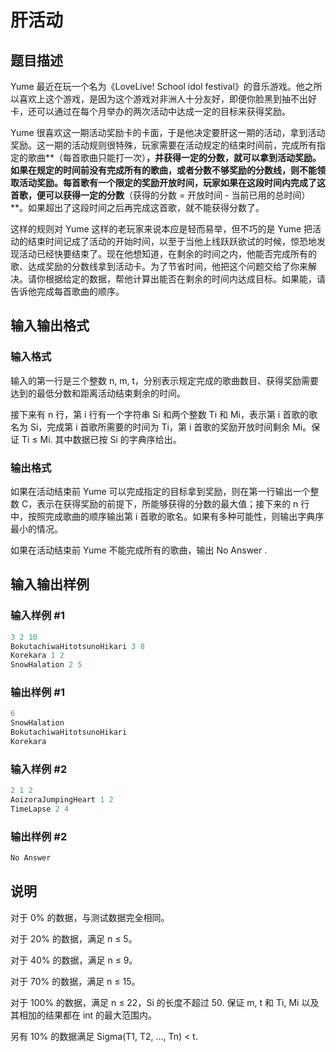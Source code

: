 # 肝活动

## 题目描述

Yume 最近在玩一个名为《LoveLive! School idol festival》的音乐游戏。他之所以喜欢上这个游戏，是因为这个游戏对非洲人十分友好，即便你脸黑到抽不出好卡，还可以通过在每个月举办的两次活动中达成一定的目标来获得奖励。

Yume 很喜欢这一期活动奖励卡的卡面，于是他决定要肝这一期的活动，拿到活动奖励。这一期的活动规则很特殊，玩家需要在活动规定的结束时间前，完成所有指定的歌曲**（每首歌曲只能打一次）**，并获得一定的分数，就可以拿到活动奖励。如果在规定的时间前没有完成所有的歌曲，或者分数不够奖励的分数线，则不能领取活动奖励。每首歌有一个限定的奖励开放时间，玩家如果在这段时间内完成了这首歌，便可以获得一定的分数**（获得的分数 = 开放时间 - 当前已用的总时间）**。如果超出了这段时间之后再完成这首歌，就不能获得分数了。

这样的规则对 Yume 这样的老玩家来说本应是轻而易举，但不巧的是 Yume 把活动的结束时间记成了活动的开始时间，以至于当他上线跃跃欲试的时候，惊恐地发现活动已经快要结束了。现在他想知道，在剩余的时间之内，他能否完成所有的歌、达成奖励的分数线拿到活动卡。为了节省时间，他把这个问题交给了你来解决。请你根据给定的数据，帮他计算出能否在剩余的时间内达成目标。如果能，请告诉他完成每首歌曲的顺序。

## 输入输出格式

### 输入格式

输入的第一行是三个整数 n, m, t，分别表示规定完成的歌曲数目、获得奖励需要达到的最低分数和距离活动结束剩余的时间。

接下来有 n 行，第 i 行有一个字符串 Si 和两个整数 Ti 和 Mi，表示第 i 首歌的歌名为 Si，完成第 i 首歌所需要的时间为 Ti，第 i 首歌的奖励开放时间剩余 Mi。保证 Ti ≤ Mi. 其中数据已按 Si 的字典序给出。

### 输出格式

如果在活动结束前 Yume 可以完成指定的目标拿到奖励，则在第一行输出一个整数 C，表示在获得奖励的前提下，所能够获得的分数的最大值；接下来的 n 行中，按照完成歌曲的顺序输出第 i 首歌的歌名。如果有多种可能性，则输出字典序最小的情况。

如果在活动结束前 Yume 不能完成所有的歌曲，输出 No Answer .

## 输入输出样例

### 输入样例 #1

```cpp
3 2 10
BokutachiwaHitotsunoHikari 3 8
Korekara 1 2
SnowHalation 2 5

```
### 输出样例 #1

```cpp
6
SnowHalation
BokutachiwaHitotsunoHikari
Korekara

```
### 输入样例 #2

```cpp
2 1 2
AoizoraJumpingHeart 1 2
TimeLapse 2 4
```


### 输出样例 #2

```cpp
No Answer
```


## 说明

对于 0% 的数据，与测试数据完全相同。

对于 20% 的数据，满足 n ≤ 5。

对于 40% 的数据，满足 n ≤ 9。

对于 70% 的数据，满足 n ≤ 15。

对于 100% 的数据，满足 n ≤ 22，Si 的长度不超过 50. 保证 m, t 和 Ti, Mi 以及其相加的结果都在 int 的最大范围内。

另有 10% 的数据满足 Sigma(T1, T2, …, Tn) < t.

